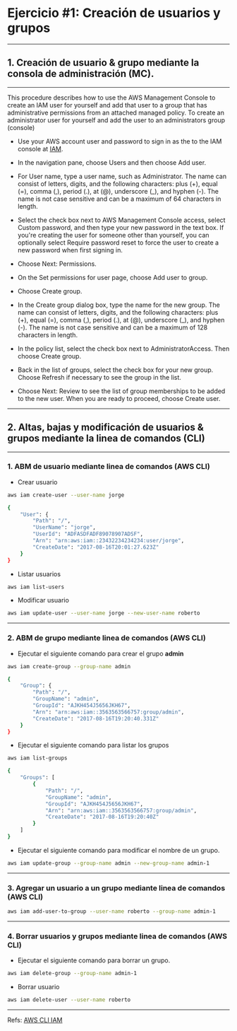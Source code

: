 Ejercicio #1: Creación de usuarios y grupos
===

---
## 1. Creación de usuario & grupo mediante la consola de administración (MC).
---

This procedure describes how to use the AWS Management Console to create an IAM user for yourself and add that user to a group that has administrative permissions from an attached managed policy. To create an administrator user for yourself and add the user to an administrators group (console)

* Use your AWS account user and password to sign in as the to the IAM console at [IAM](https://console.aws.amazon.com/iam/).

* In the navigation pane, choose Users and then choose Add user.

* For User name, type a user name, such as Administrator. The name can consist of letters, digits,
and the following characters: plus (+), equal (=), comma (,), period (.), at (@), underscore (_), and
hyphen (-). The name is not case sensitive and can be a maximum of 64 characters in length.

* Select the check box next to AWS Management Console access, select Custom password, and then
type your new password in the text box. If you're creating the user for someone other than yourself,
you can optionally select Require password reset to force the user to create a new password when
first signing in.

* Choose Next: Permissions.

* On the Set permissions for user page, choose Add user to group.

* Choose Create group.

* In the Create group dialog box, type the name for the new group. The name can consist of letters,
digits, and the following characters: plus (+), equal (=), comma (,), period (.), at (@), underscore (_),
and hyphen (-). The name is not case sensitive and can be a maximum of 128 characters in length.

* In the policy list, select the check box next to AdministratorAccess. Then choose Create group.

* Back in the list of groups, select the check box for your new group. Choose Refresh if necessary to
see the group in the list.

* Choose Next: Review to see the list of group memberships to be added to the new user. When you
are ready to proceed, choose Create user.

---
## 2. Altas, bajas y modificación de usuarios & grupos mediante la linea de comandos (CLI)
---

### 1. ABM de usuario mediante linea de comandos (AWS CLI)

* Crear usuario

```bash
aws iam create-user --user-name jorge
```


```bash
{
    "User": {
        "Path": "/",
        "UserName": "jorge",
        "UserId": "ADFASDFADF89078907ADSF",
        "Arn": "arn:aws:iam::23432234234234:user/jorge",
        "CreateDate": "2017-08-16T20:01:27.623Z"
    }
}

```

* Listar usuarios

```bash
aws iam list-users
```


* Modificar usuario


```bash
aws iam update-user --user-name jorge --new-user-name roberto
```



---

### 2. ABM de grupo mediante linea de comandos (AWS CLI)

* Ejecutar el siguiente comando para crear el grupo **admin**

```bash
aws iam create-group --group-name admin
```

```bash
{
    "Group": {
        "Path": "/",
        "GroupName": "admin",
        "GroupId": "AJKH454J5656JKH67",
        "Arn": "arn:aws:iam::3563563566757:group/admin",
        "CreateDate": "2017-08-16T19:20:40.331Z"
    }
}
```

* Ejecutar el siguiente comando para listar los grupos 

```bash
aws iam list-groups
```

```bash
{
    "Groups": [
        {
            "Path": "/",
            "GroupName": "admin",
            "GroupId": "AJKH454J5656JKH67",
            "Arn": "arn:aws:iam::3563563566757:group/admin",
            "CreateDate": "2017-08-16T19:20:40Z"
        }
    ]
}
```

* Ejecutar el siguiente comando para modificar el nombre de un grupo.

```bash
aws iam update-group --group-name admin --new-group-name admin-1
```


---
### 3. Agregar un usuario a un grupo mediante linea de comandos (AWS CLI)

```bash
aws iam add-user-to-group --user-name roberto --group-name admin-1
```
---
### 4. Borrar usuarios y grupos mediante linea de comandos (AWS CLI)


* Ejecutar el siguiente comando para borrar un grupo.

```bash
aws iam delete-group --group-name admin-1
```

* Borrar usuario

```bash
aws iam delete-user --user-name roberto
```

---
Refs:
[AWS CLI IAM](http://docs.aws.amazon.com/cli/latest/reference/iam/)